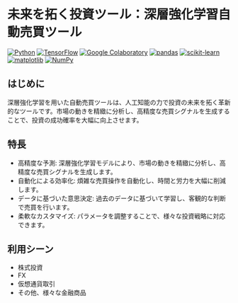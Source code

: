 # 未来を拓く投資ツール：深層強化学習自動売買ツール

[![Python](https://shields.io/badge/Python-3.9.12-blue.svg)](https://www.python.org/)
[![TensorFlow](https://shields.io/badge/TensorFlow-2.9.1-green.svg)](https://www.tensorflow.org/)
[![Google Colaboratory](https://shields.io/badge/Google_Colaboratory-orange.svg)](https://colab.research.google.com/)
[![pandas](https://shields.io/badge/pandas-1.4.2-orange.svg)](https://pandas.pydata.org/)
[![scikit-learn](https://shields.io/badge/scikit-learn-1.0.2-blue.svg)](https://scikit-learn.org/stable/)
[![matplotlib](https://shields.io/badge/matplotlib-3.5.1-blue.svg)](https://matplotlib.org/)
[![NumPy](https://shields.io/badge/NumPy-1.22.3-blue.svg)](https://numpy.org/)

## はじめに

深層強化学習を用いた自動売買ツールは、人工知能の力で投資の未来を拓く革新的なツールです。市場の動きを精緻に分析し、高精度な売買シグナルを生成することで、投資の成功確率を大幅に向上させます。

## 特長

+ 高精度な予測: 深層強化学習モデルにより、市場の動きを精緻に分析し、高精度な売買シグナルを生成します。
+ 自動化による効率化: 煩雑な売買操作を自動化し、時間と労力を大幅に削減します。
+ データに基づいた意思決定: 過去のデータに基づいて学習し、客観的な判断で売買を行います。
+ 柔軟なカスタマイズ: パラメータを調整することで、様々な投資戦略に対応できます。


## 利用シーン

+ 株式投資
+ FX
+ 仮想通貨取引
+ その他、様々な金融商品








